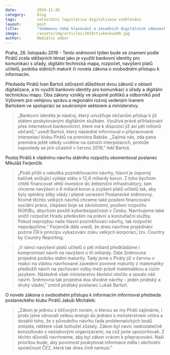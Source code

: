 ```yaml
---
date:         2019-11-26
category:     blog
tags:         celostátní legislativa digitalizace vzdělávání
layout:       post
title:        "Sněmovnu čeká hlasování o zásadních digitálních zákonech, rozpočtu či státních maturitách"
image:        /assets/img/articles/2019/tiskovka109.jpg
author:       Mediální odbor
---
```




Praha, 26. listopadu 2019 - Tento sněmovní týden bude ve znamení podle Pirátů zcela stěžejních témat jako je využití bankovní identity pro komunikaci s úřady, digitální technická mapa, rozpočet, navýšení platů učitelů, podoba státních maturit či novela zákona o svobodném přístupu k informacím. 

Předseda Pirátů Ivan Bartoš zdůraznil důležitost dvou zákonů v oblasti digitalizace, a to využití bankovní identity pro komunikaci s úřady a digitální technickou mapu. Oba zákony vznikly ve skupině politiků a odborníků pod Výborem pro veřejnou správu a regionální rozvoj vedeným Ivanem Bartošem ve spolupráci se soukromým sektorem a ministerstvy. 
> „Bankovní identita je nástroj, který umožňuje občanům přístup k již státem poskytovaným digitálním službám. Využívá právě přihlašování přes internetové bankovnictví, které má k dispozici již asi pět milionů občanů,” uvedl Bartoš, který následně informoval o připravované interpelaci klubu Pirátů na premiéra Babiše. „Zajímá nás, zda pana premiéra ještě někdy uvidíme na ústních interpelacích, protože naposledy se jich účastnil v červnu 2019,” řekl Bartoš. 

Postoj Pirátů k vládnímu návrhu státního rozpočtu okomentoval poslanec Mikuláš Ferjenčík: 
> „Piráti přišli s nekolika pozměňovacími návrhy, hlavní je úsporný balíček snižující výdaje státu o 12,6 miliardy korun. Z toho bychom chtěli financovat větší investice do železniční infrastruktury, tam chceme navýšení o 6 miliard korun a zvýšení platů učitelů tak, aby byly splněny sliby vlády i platné usnesení Poslanecké sněmovny. Kromě těchto velkých návrhů chceme také posílení financování sociální práce, zlepšení boje se závislostmi, posílení rozpočtu NÚKIBu, abychom posílili kyberbezpečnost v Česku. Navrhujeme také snížit rozpočet Hradu především na právní a konzultační služby. Pokud neprojdou naše hlavní pozměňovací návrhy, tak rozpočet nepodpoříme.” Ferjenčík dále uvedl, že dnes navrhne projednání pozice ČR k principu vykazování zisku velkých korporací, tzv. Country by Country Reporting.

> „V rámci navýšení platů učitelů o pět miliard předkládáme i kompromisní návrh na navýšení o tři miliardy. Dále Sněmovna projedná podobu státní maturity. Tady jsme s Piráty již v červnu v reakci na vládou navrhované zavedení povinné maturity z matematiky předložili návrh na zachování volby mezi právě matematikou a cizím jazykem. Následně však ministerstvo školství otočilo a opsalo náš návrh. Sněmovna tak projedná dva shodné návrhy - jeden pirátský a druhý vládní,” zmínil pirátský poslanec Lukáš Bartoň.

O novele zákona o svobodném přístupu k informacím informoval předseda poslaneckého klubu Pirátů Jakub Michálek:
> „Zákon je jednou z klíčových norem, o kterou se my Piráti zajímáme, i proto jsme věnovali velkou energii do jednání s ministerstvem vnitra a dosáhli toho, že z původního návrhu řada problematických bodů zmizela, některé však bohužel zůstaly. Zákon byl navíc nedostatečně konzultován s neziskovými organizacemi, na což jsme upozorňovali. Z těchto důvodů navrhneme, aby byl zákon vrácen k přepracování. Naší prioritou bude, aby povinnost poskytovat informace měla i obchodní společnost ČEZ, která tak dnes činit nemusí.”
